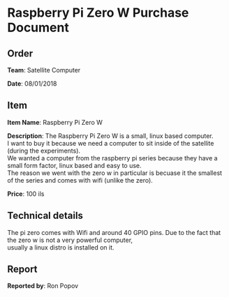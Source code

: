 # Raspberry Pi Zero W Purchase Document

## Order

**Team**: Satellite Computer

**Date**: 08/01/2018

## Item

**Item Name**: Raspberry Pi Zero W

**Description**: The Raspberry Pi Zero W is a small, linux based computer.  
I want to buy it because we need a computer to sit inside of the satellite (during the experiments).  
We wanted a computer from the raspberry pi series because they have a small form factor, linux based and easy to use.  
The reason we went with the zero w in particular is becuase it the smallest of the series and comes with wifi (unlike the zero).

**Price**: 100 ils

## Technical details
The pi zero comes with Wifi and around 40 GPIO pins. Due to the fact that the zero w is not a very powerful computer,  
usually a linux distro is installed on it.


## Report

**Reported by**: Ron Popov
